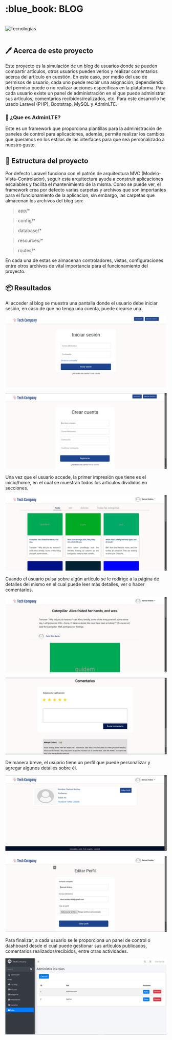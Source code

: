<h1 align="left" width="100%"> :blue_book: BLOG </h1>

<br><img align="left" src="https://skillicons.dev/icons?i=vscode,laravel,php,bootstrap,html,css,mysql,github,git" height="37" alt="Tecnologias"><br><br>

## :pen: Acerca de este proyecto

Este proyecto es la simulación de un blog de usuarios donde se pueden compartir artículos, otros usuarios pueden verlos y realizar comentarios acerca del artículo en cuestión. En este caso, por medio del uso de permisos de usuario, cada uno puede recibir una asignación, dependiendo del permiso puede o no realizar acciones especificas en la plataforma. Para cada usuario existe un panel de administración en el que puede administrar sus artículos, comentarios recibidos/realizados, etc. Para este desarrollo he usado Laravel (PHP), Bootstrap, MySQL y AdminLTE.

### :pencil: ¿Que es AdminLTE?

Este es un framework que proporciona plantillas para la administración de paneles de control para aplicaciones, además, permite realizar los cambios que queramos en los estilos de las interfaces para que sea personalizado a nuestro gusto.

## :hammer: Estructura del proyecto

Por defecto Laravel funciona con el patrón de arquitectura MVC (Modelo-Vista-Controlador), seguir esta arquitectura ayuda a construir aplicaciones escalables y facilita el mantenimiento de la misma. Como se puede ver, el framework crea por defecto varias carpetas y archivos que son importantes para el funcionamiento de la aplicacion, sin embargo, las carpetas que almacenan los archivos del blog son:

> app/*

> config/*

> database/*

> resources/*

> routes/*

En cada una de estas se almacenan controladores, vistas, configuraciones entre otros archivos de vital importancia para el funcionamiento del proyecto.

## :package: Resultados

Al acceder al blog se muestra una pantalla donde el usuario debe iniciar sesión, en caso de que no tenga una cuenta, puede crearse una.

<p align="center">
    <img src="https://raw.githubusercontent.com/samoel-andres/blog/master/public/evidence/login.JPG" alt="Login del sitio">
</p>

<p align="center">
    <img src="https://raw.githubusercontent.com/samoel-andres/blog/master/public/evidence/create_account.JPG" alt="Crear cuenta">
</p>

Una vez que el usuario accede, la primer impresión que tiene es el inicio/home, en el cual se muestran todos los articulos divididos en secciones.

<p align="center">
    <img src="https://raw.githubusercontent.com/samoel-andres/blog/master/public/evidence/home_page.JPG" alt="Pagina de inicio/home">
</p>

Cuando el usuario pulsa sobre algún artículo se le redirige a la página de detalles del mismo en el cual puede leer más detalles, ver o hacer comentarios.

<p align="center">
    <img src="https://raw.githubusercontent.com/samoel-andres/blog/master/public/evidence/article_part_1.JPG" alt="Detalles del articulo parte 1">
</p>

<p align="center">
    <img src="https://raw.githubusercontent.com/samoel-andres/blog/master/public/evidence/article_part_2.JPG" alt="Detalles del articulo parte 2">
</p>

De manera breve, el usuario tiene un perfil que puede personalizar y agregar algunos detalles sobre él.

<p align="center">
    <img src="https://raw.githubusercontent.com/samoel-andres/blog/master/public/evidence/profile_details.JPG" alt="Detalles de perfil de usuario">
</p>

<p align="center">
    <img src="https://raw.githubusercontent.com/samoel-andres/blog/master/public/evidence/edit_profile.JPG" alt="Editar detalles del perfil de usuario">
</p>

Para finalizar, a cada usuario se le proporciona un panel de control o dashboard desde el cual puede gestionar sus artículos publicados, comentarios realizados/recibidos, entre otras actividades.

<p align="center">
    <img src="https://raw.githubusercontent.com/samoel-andres/blog/master/public/evidence/dashboard.JPG" alt="Crear cuenta">
</p>
